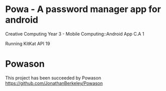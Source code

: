 # Powa - A password manager app for android
Creative Computing Year 3 - Mobile Computing::Android App C.A 1

Running KitKat API 19

# Powason
This project has been succeeded by Powason     
https://github.com/JonathanBerkeley/Powason
